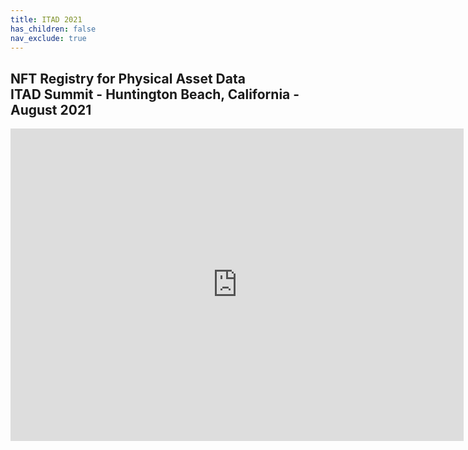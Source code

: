 ```yaml
---
title: ITAD 2021
has_children: false
nav_exclude: true
---
```


## NFT Registry for Physical Asset Data <br/> ITAD Summit - Huntington Beach, California - August 2021

<iframe src="https://docs.google.com/presentation/d/e/2PACX-1vTVja5SqkIhmrudAijxX3JfPasC7VcxbLxdVPkGwv6dXtpsLvV1MfEXQ5fE4wGwKlr3OoGKYXWoheqs/embed?start=false&loop=false&delayms=10000" frameborder="0" width="725" height="500" allowfullscreen="true" mozallowfullscreen="true" webkitallowfullscreen="true"></iframe>
